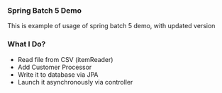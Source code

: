 ### Spring Batch 5 Demo

This is example of usage of spring batch 5 demo, with updated version

### What I Do?

- Read file from CSV (itemReader)
- Add Customer Processor
- Write it to database via JPA
- Launch it asynchronously via controller